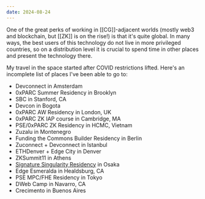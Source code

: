 ```yaml
---
date: 2024-08-24
---
```


One of the great perks of working in [[CG]]-adjacent worlds (mostly web3 and blockchain, but [[ZK]] is on the rise!) is that it's quite global. In many ways, the best users of this technology do not live in more privileged countries, so on a distribution level it is crucial to spend time in other places and present the technology there.

My travel in the space started after COVID restrictions lifted. Here's an incomplete list of places I've been able to go to:

- Devconnect in Amsterdam
- 0xPARC Summer Residency in Brooklyn
- SBC in Stanford, CA
- Devcon in Bogota
- 0xPARC AW Residency in London, UK
- 0xPARC ZK IAP course in Cambridge, MA
- PSE/0xPARC ZK Residency in HCMC, Vietnam
- Zuzalu in Montenegro
- Funding the Commons Builder Residency in Berlin
- Zuconnect + Devconnect in Istanbul
- ETHDenver + Edge City in Denver
- ZKSummit11 in Athens
- [Signature Singularity Residency](https://sigsing.com) in Osaka
- Edge Esmeralda in Healdsburg, CA
- PSE MPC/FHE Residency in Tokyo
- DWeb Camp in Navarro, CA
- Crecimento in Buenos Aires